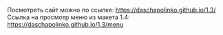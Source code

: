Посмотреть сайт можно по ссылке: https://daschapolinko.github.io/1.3/
Ссылка на просмотр меню из макета 1.4: https://daschapolinko.github.io/1.3/menu

